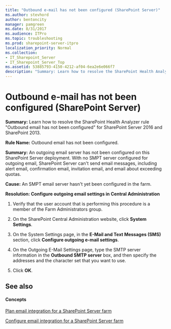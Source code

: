 ```yaml
---
title: "Outbound e-mail has not been configured (SharePoint Server)"
ms.author: stevhord
author: bentoncity
manager: pamgreen
ms.date: 8/31/2017
ms.audience: ITPro
ms.topic: troubleshooting
ms.prod: sharepoint-server-itpro
localization_priority: Normal
ms.collection:
- IT_Sharepoint_Server
- IT_Sharepoint_Server_Top
ms.assetid: 53885793-4150-4212-af04-6ea2e6e066f7
description: "Summary: Learn how to resolve the SharePoint Health Analyzer ruleOutbound email has not been configuredfor SharePoint Server 2016 and SharePoint 2013."
---
```


# Outbound e-mail has not been configured (SharePoint Server)

 **Summary:** Learn how to resolve the SharePoint Health Analyzer rule "Outbound email has not been configured" for SharePoint Server 2016 and SharePoint 2013. 
  
 **Rule Name:** Outbound email has not been configured. 
  
 **Summary:** An outgoing email server has not been configured on this SharePoint Server deployment. With no SMPT server configured for outgoing email, SharePoint Server can't send email messages, including alert email, confirmation email, invitation email, and email about exceeding quotas. 
  
 **Cause:** An SMPT email server hasn't yet been configured in the farm. 
  
 **Resolution: Configure outgoing email settings in Central Administration**
  
1. Verify that the user account that is performing this procedure is a member of the Farm Administrators group.
    
2. On the SharePoint Central Administration website, click **System Settings**.
    
3. On the System Settings page, in the **E-Mail and Text Messages (SMS)** section, click **Configure outgoing e-mail settings**.
    
4. On the Outgoing E-Mail Settings page, type the SMTP server information in the **Outbound SMTP server** box, and then specify the addresses and the character set that you want to use. 
    
5. Click **OK**.
    
## See also

#### Concepts

[Plan email integration for a SharePoint Server farm](../administration/email-integration-planning.md)
  
[Configure email integration for a SharePoint Server farm](../administration/configure-email-integration.md)

